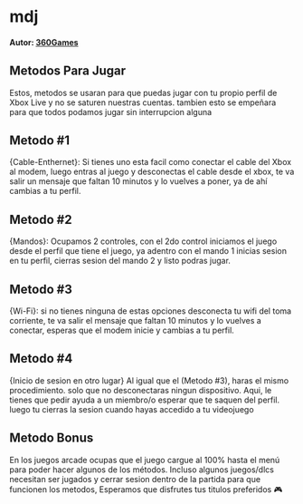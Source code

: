 # mdj

#### Autor: [360Games](https://lordshadow.net)

## Metodos Para Jugar

Estos, metodos se usaran para que puedas jugar con tu propio perfil de Xbox Live y no se saturen nuestras cuentas. tambien esto se empeñara para que todos podamos jugar sin interrupcion alguna

## Metodo #1
{Cable-Enthernet}: Si tienes uno esta facil como conectar el cable del Xbox al modem, luego entras al juego y desconectas el cable desde el xbox, te va salir un mensaje que faltan 10 minutos y lo vuelves a poner, ya de ahí cambias a tu perfil.

## Metodo #2
{Mandos}: Ocupamos 2 controles, con el 2do control iniciamos el juego desde el perfil que tiene el juego, ya adentro con el mando 1 inicias sesion en tu perfil, cierras sesion del mando 2 y listo podras jugar.

## Metodo #3
{Wi-Fi}: si no tienes ninguna de estas opciones desconecta tu wifi del toma corriente, te va salir el mensaje que faltan 10 minutos y lo vuelves a conectar, esperas que el modem inicie y cambias a tu perfil.

## Metodo #4
{Inicio de sesion en otro lugar} Al igual que el (Metodo #3), haras el mismo procedimiento. solo que no desconectaras ningun dispositivo. Aqui, le tienes que pedir ayuda a un miembro/o esperar que te saquen del perfil. luego tu cierras la sesion cuando hayas accedido a tu videojuego

## Metodo Bonus
En los juegos arcade ocupas que el juego cargue al 100% hasta el menú para poder hacer algunos de los métodos. Incluso algunos juegos/dlcs necesitan ser jugados y cerrar sesion dentro de la partida para que funcionen los metodos, Esperamos que disfrutes tus titulos preferidos 🎮

